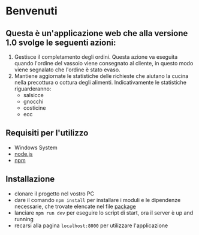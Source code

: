 # Benvenuti
## Questa è un'applicazione web che alla versione 1.0 svolge le seguenti azioni:
1. Gestisce il completamento degli ordini. Questa azione va eseguita quando l'ordine del vassoio viene consegnato al cliente, in questo modo viene segnalato che l'ordine è stato evaso.
2. Mantiene aggiornate le statistiche delle richieste che aiutano la cucina nella precottura o cottura degli alimenti. Indicativamente le statistiche riguarderanno: 
	* salsicce
	* gnocchi
	* costicine
	* ecc
## Requisiti per l'utilizzo
* Windows System
* [node.js](https://nodejs.org/en/download/)
* [npm](https://www.npmjs.com/get-npm)

## Installazione
* clonare il progetto nel vostro PC 
* dare il comando `npm install` per installare i moduli e le dipendenze necessarie, che trovate elencate nel file [package](package.json)
* lanciare `npm run dev` per eseguire lo script di start, ora il server è up and running
* recarsi alla pagina `localhost:8000` per utilizzare l'applicazione
